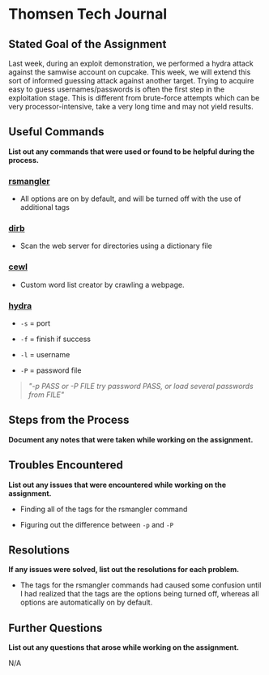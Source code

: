 # Thomsen Tech Journal

## Stated Goal of the Assignment

Last week, during an exploit demonstration, we performed a hydra attack against the samwise account on cupcake.  This week, we will extend this sort of informed guessing attack against another target.  Trying to acquire easy to guess usernames/passwords is often the first step in the exploitation stage.  This is different from brute-force attempts which can be very processor-intensive, take a very long time and may not yield results. 



## Useful Commands 
**List out any commands that were used or found to be helpful during the process.**
 
### [rsmangler](https://www.kali.org/tools/rsmangler/)

 - All options are on by default, and will be turned off with the use of additional tags
 
### [dirb](https://www.kali.org/tools/dirb/)

 - Scan the web server for directories using a dictionary file

### [cewl](https://www.kali.org/tools/cewl/)

 - Custom word list creator by crawling a webpage.

### [hydra](https://www.kali.org/tools/hydra/)

 - `-s` = port

 - `-f` = finish if success

 - `-l` = username

 - `-P` = password file

 >  _"-p PASS  or -P FILE  try password PASS, or load several passwords from FILE"_



## Steps from the Process
**Document any notes that were taken while working on the assignment.**




## Troubles Encountered
**List out any issues that were encountered while working on the assignment.**

 - Finding all of the tags for the rsmangler command 

 - Figuring out the difference between `-p` and `-P`

## Resolutions
**If any issues were solved, list out the resolutions for each problem.**

 - The tags for the rsmangler commands had caused some confusion until I had realized that the tags are the options being turned off, whereas all options are automatically on by default. 

## Further Questions
**List out any questions that arose while working on the assignment.**

N/A
